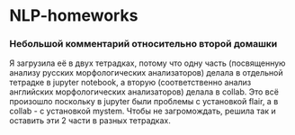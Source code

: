 # NLP-homeworks
### Небольшой комментарий относительно второй домашки

Я загрузила её в двух тетрадках, потому что одну часть (посвященную анализу русских морфологических анализаторов) делала в отдельной тетрадке в jupyter notebook, а вторую (соответственно анализ английских морфологических анализаторов) делала в collab.
Это всё произошло поскольку в jupyter были проблемы с установкой flair, а в collab - с установкой mystem.
Чтобы не загромождать, решила так и оставить эти 2 части в разных тетрадках.
